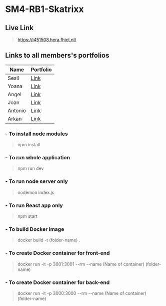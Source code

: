 # SM4-RB1-Skatrixx

## Live Link
> https://i451508.hera.fhict.nl/

## Links to all members's portfolios

| Name | Portfolio |
| ------ | ------ |
| Sesil | [Link](https://git.fhict.nl/I461891/sesil-portfolio/-/wikis/home) |
| Yoana | [Link](https://git.fhict.nl/I455146/portfolio-yoana-churkina/-/wikis/home) |
| Angel | [Link](https://git.fhict.nl/I451459/individual_repo_smartmobile_semester4/-/wikis/home) |
| Joan | [Link](https://git.fhict.nl/I451508/sm4-rb1-joan_krastanov/-/wikis/home) |
| Antonio | [Link](https://git.fhict.nl/I454917/smartmobile-portfolio/-/wikis/home) |
| Arkan | [Link]() |

### - To install node modules
> npm install

### - To run whole application
> npm run dev

### - To run node server only
> nodemon index.js

### - To run React app only
> npm start

### - To build Docker image
> docker build -t (folder-name) .

### - To create Docker container for front-end
> docker run -it -p 3001:3001 --rm --name (Name of container)  (folder-name)

### - To create Docker container for back-end
> docker run -it -p 3000:3000 --rm --name (Name of container)  (folder-name)

